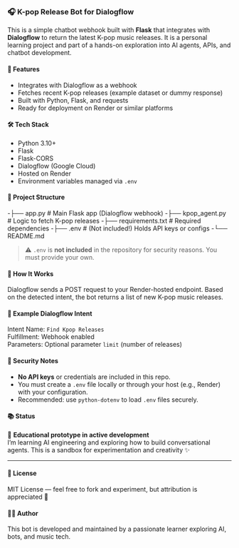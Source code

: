 ### 🎧 K-pop Release Bot for Dialogflow

This is a simple chatbot webhook built with **Flask** that integrates with **Dialogflow** to return the latest K-pop music releases. It is a personal learning project and part of a hands-on exploration into AI agents, APIs, and chatbot development.

#### 🚀 Features

- Integrates with Dialogflow as a webhook
- Fetches recent K-pop releases (example dataset or dummy response)
- Built with Python, Flask, and requests
- Ready for deployment on Render or similar platforms

#### 🛠️ Tech Stack

- Python 3.10+
- Flask
- Flask-CORS
- Dialogflow (Google Cloud)
- Hosted on Render
- Environment variables managed via `.env`

#### 📁 Project Structure

-├── app.py # Main Flask app (Dialogflow webhook) 
-├── kpop_agent.py # Logic to fetch K-pop releases 
-├── requirements.txt # Required dependencies 
-├── .env # (Not included!) Holds API keys or configs 
-└── README.md

> ⚠️ `.env` is **not included** in the repository for security reasons. You must provide your own.

#### 📡 How It Works

Dialogflow sends a POST request to your Render-hosted endpoint. Based on the detected intent, the bot returns a list of new K-pop music releases.

#### 🧪 Example Dialogflow Intent

Intent Name: `Find Kpop Releases`  
Fulfillment: Webhook enabled  
Parameters: Optional parameter `limit` (number of releases)

#### 🔐 Security Notes

- **No API keys** or credentials are included in this repo.
- You must create a `.env` file locally or through your host (e.g., Render) with your configuration.
- Recommended: use `python-dotenv` to load `.env` files securely.

#### 📚 Status

📌 **Educational prototype in active development**  
I’m learning AI engineering and exploring how to build conversational agents. This is a sandbox for experimentation and creativity ✨

---

#### 📃 License

MIT License — feel free to fork and experiment, but attribution is appreciated 🙏

#### 🙋‍♀️ Author

This bot is developed and maintained by a passionate learner exploring AI, bots, and music tech.

